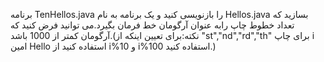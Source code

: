 برنامه TenHellos.java را بازنویسی کنید و یک برنامه به نام Hellos.java بسازید که تعداد خطوط چاپ رابه عنوان آرگومان خط فرمان بگیرد.می توانید فرض کنید که آرگومان کمتر از 1000 باشد.(نکته:برای تعیین اینکه از "st","nd","rd","th" برای چاپ i امین Hello استفاده کنید از i%10 و i%100 
استفاده کنید.)
